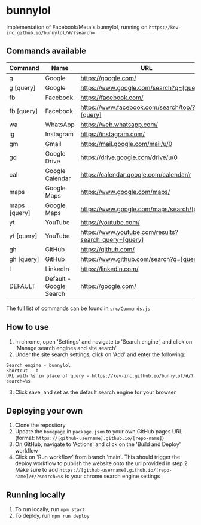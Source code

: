 # bunnylol

Implementation of Facebook/Meta's bunnylol, running on `https://kev-inc.github.io/bunnylol/#/?search=`

## Commands available
Command | Name | URL
--- | --- | ---
g | Google | https://google.com/
g [query] | Google | https://www.google.com/search?q=[query]
fb | Facebook | https://facebook.com/
fb [query] | Facebook | https://www.facebook.com/search/top/?q=[query]
wa | WhatsApp | https://web.whatsapp.com/
ig | Instagram | https://instagram.com/
gm | Gmail | https://mail.google.com/mail/u/0
gd | Google Drive | https://drive.google.com/drive/u/0
cal | Google Calendar | https://calendar.google.com/calendar/r
maps | Google Maps | https://www.google.com/maps/
maps [query] | Google Maps | https://www.google.com/maps/search/[query]
yt | YouTube | https://youtube.com/
yt [query] | YouTube | https://www.youtube.com/results?search_query=[query]
gh | GitHub | https://github.com/
gh [query] | GitHub | https://www.github.com/search?q=[query]
l | LinkedIn | https://linkedin.com/
DEFAULT | Default - Google Search | https://google.com/

The full list of commands can be found in `src/Commands.js`

## How to use
1. In chrome, open 'Settings' and navigate to 'Search engine', and click on 'Manage search engines and site search'
2. Under the site search settings, click on 'Add' and enter the following:
```
Search engine - bunnylol
Shortcut - b
URL with %s in place of query - https://kev-inc.github.io/bunnylol/#/?search=%s
```
3. Click save, and set as the default search engine for your browser

## Deploying your own

1. Clone the repository
2. Update the `homepage` in `package.json` to your own GitHub pages URL (format: `https://[github-username].github.io/[repo-name]`)
3. On GitHub, navigate to 'Actions' and click on the 'Build and Deploy' workflow
4. Click on 'Run workflow' from branch 'main'. This should trigger the deploy workflow to publish the website onto the url provided in step 2. Make sure to add `https://[github-username].github.io/[repo-name]/#/?search=%s` to your chrome search engine settings

## Running locally

1. To run locally, run `npm start`
2. To deploy, run `npm run deploy`
